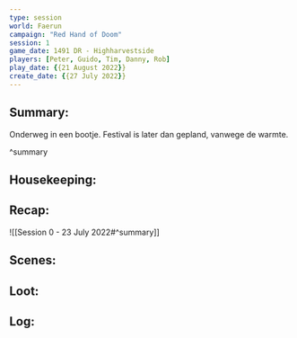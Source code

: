 ```yaml
---
type: session
world: Faerun
campaign: "Red Hand of Doom"
session: 1
game_date: 1491 DR - Highharvestside
players: [Peter, Guido, Tim, Danny, Rob]
play_date: {{21 August 2022}}
create_date: {{27 July 2022}}
---
```


## Summary:
Onderweg in een bootje.
Festival is later dan gepland, vanwege de warmte.

^summary

## Housekeeping:

## Recap:
![[Session 0 - 23 July 2022#^summary]]

## Scenes:

## Loot:

## Log:


